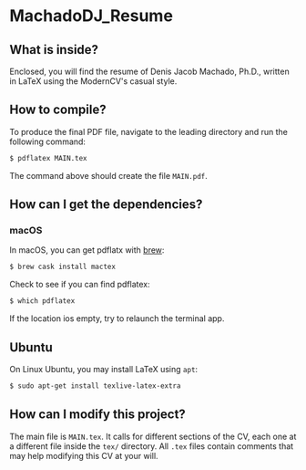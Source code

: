 # MachadoDJ_Resume

## What is inside?

Enclosed, you will find the resume of Denis Jacob Machado, Ph.D., written in LaTeX using the ModernCV's casual style.

## How to compile?

To produce the final PDF file, navigate to the leading directory and run the following command:

```bash
$ pdflatex MAIN.tex
```

The command above should create the file `MAIN.pdf`.

## How can I get the dependencies?

### macOS

In macOS, you can get pdflatx with [brew](https://brew.sh/):

```bash
$ brew cask install mactex
```

Check to see if you can find pdflatex:

```bash
$ which pdflatex
```

If the location ios empty, try to relaunch the terminal app.

## Ubuntu

On Linux Ubuntu, you may install LaTeX using `apt`:

```bash
$ sudo apt-get install texlive-latex-extra
```

## How can I modify this project?

The main file is `MAIN.tex`. It calls for different sections of the CV, each one at a different file inside the `tex/` directory. All `.tex` files contain comments that may help modifying this CV at your will.